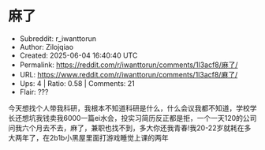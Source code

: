 # 麻了

- Subreddit: r_iwanttorun
- Author: Zilojqiao
- Created: 2025-06-04 16:40:40 UTC
- Permalink: https://reddit.com/r/iwanttorun/comments/1l3acf8/麻了/
- URL: https://www.reddit.com/r/iwanttorun/comments/1l3acf8/麻了/
- Ups: 4 | Ratio: 0.58 | Comments: 21
- Flair: ???


今天想找个人带我科研，我根本不知道科研是什么，什么会议我都不知道，学校学长还想坑我钱卖我6000一篇ei水会，投实习简历反正都是拒，一个一天120的公司问我六个月去不去，麻了，兼职也找不到，多大你还我青春!我20-22岁就耗在多大两年了，在2b1b小黑屋里面打游戏睡觉上课的两年

